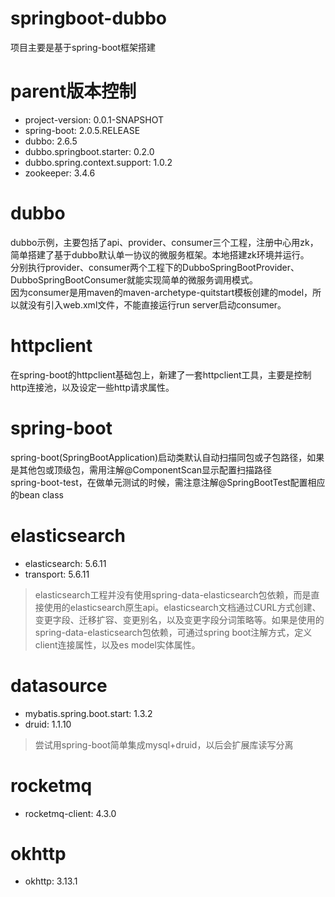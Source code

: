 # springboot-dubbo
项目主要是基于spring-boot框架搭建
# parent版本控制
* project-version: 0.0.1-SNAPSHOT
* spring-boot: 2.0.5.RELEASE
* dubbo: 2.6.5
* dubbo.springboot.starter: 0.2.0
* dubbo.spring.context.support: 1.0.2
* zookeeper: 3.4.6
# dubbo
dubbo示例，主要包括了api、provider、consumer三个工程，注册中心用zk，简单搭建了基于dubbo默认单一协议的微服务框架。本地搭建zk环境并运行。  
分别执行provider、consumer两个工程下的DubboSpringBootProvider、DubboSpringBootConsumer就能实现简单的微服务调用模式。  
因为consumer是用maven的maven-archetype-quitstart模板创建的model，所以就没有引入web.xml文件，不能直接运行run server启动consumer。
# httpclient
在spring-boot的httpclient基础包上，新建了一套httpclient工具，主要是控制http连接池，以及设定一些http请求属性。  
# spring-boot
spring-boot(SpringBootApplication)启动类默认自动扫描同包或子包路径，如果是其他包或顶级包，需用注解@ComponentScan显示配置扫描路径  
spring-boot-test，在做单元测试的时候，需注意注解@SpringBootTest配置相应的bean class
# elasticsearch
* elasticsearch: 5.6.11
* transport: 5.6.11  
>elasticsearch工程并没有使用spring-data-elasticsearch包依赖，而是直接使用的elasticsearch原生api。elasticsearch文档通过CURL方式创建、变更字段、迁移扩容、变更别名，以及变更字段分词策略等。如果是使用的spring-data-elasticsearch包依赖，可通过spring boot注解方式，定义client连接属性，以及es model实体属性。
# datasource
* mybatis.spring.boot.start: 1.3.2
* druid: 1.1.10
>尝试用spring-boot简单集成mysql+druid，以后会扩展库读写分离
# rocketmq
* rocketmq-client: 4.3.0
# okhttp
* okhttp: 3.13.1
